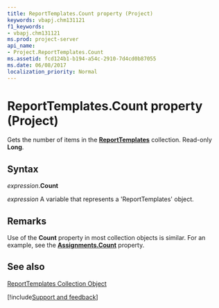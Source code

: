 ```yaml
---
title: ReportTemplates.Count property (Project)
keywords: vbapj.chm131121
f1_keywords:
- vbapj.chm131121
ms.prod: project-server
api_name:
- Project.ReportTemplates.Count
ms.assetid: fcd124b1-b194-a54c-2910-7d4cd0b87055
ms.date: 06/08/2017
localization_priority: Normal
---
```



# ReportTemplates.Count property (Project)

Gets the number of items in the  **[ReportTemplates](Project.reporttemplates.md)** collection. Read-only **Long**.


## Syntax

_expression_.**Count**

_expression_ A variable that represents a 'ReportTemplates' object.


## Remarks

Use of the  **Count** property in most collection objects is similar. For an example, see the **[Assignments.Count](Project.Assignments.Count.md)** property.


## See also


[ReportTemplates Collection Object](Project.reporttemplates.md)

[!include[Support and feedback](~/includes/feedback-boilerplate.md)]